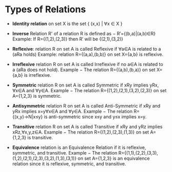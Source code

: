 # Types of Relations

- **Identity relation** on set X is the set { (x,x) | ∀x ∈ X }

- **Inverse** Relation R' of a relation R is defined as − R′={(b,a)|(a,b)∈R}
  Example: If R={(1,2),(2,3)} then R′ will be {(2,1),(3,2)}

- **Reflexive**: relation R on set A is called Reflexive 
  if ∀a∈A is related to a (aRa holds)
  Example: relation R={(a,a),(b,b)} on set X={a,b} is reflexive.

- **Irreflexive**
  relation R on set A is called Irreflexive if no a∈A is related to a 
  (aRa does not hold).
  Example − The relation R={(a,b),(b,a)} on set X={a,b} is irreflexive.

- **Symmetric**
  relation R on set A is called Symmetric if xRy implies yRx, ∀x∈A and ∀y∈A.
  Example − The relation R={(1,2),(2,1),(3,2),(2,3)} on set A={1,2,3} is symmetric.

- **Antisymmetric**
  relation R on set A is called Anti-Symmetric if xRy and yRx implies x=y∀x∈A and ∀y∈A.
  Example − The relation R={(x,y)→N|x≤y} is anti-symmetric since x≤y and y≤x implies x=y.

- **Transitive**
  relation R on set A is called Transitive if xRy and yRz implies xRz,∀x,y,z∈A.
  Example − The relation R={(1,2),(2,3),(1,3)} on set A={1,2,3} is transitive.

- **Equivalence**
  relation is an Equivalence Relation if it is reflexive, symmetric, and transitive.
  Example − The relation R={(1,1),(2,2),(3,3),(1,2),(2,1),(2,3),(3,2),(1,3),(3,1)} on set A={1,2,3} is an equivalence relation since it is reflexive, symmetric, and transitive.
